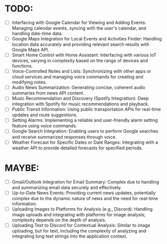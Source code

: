 # TODO:

- [ ] Interfacing with Google Calendar for Viewing and Adding Events: Managing calendar events, syncing with the user's calendar, and handling date-time data.
- [ ] Google Maps Integration for Local Events and Activities Finder: Handling location data accurately and providing relevant search results with Google Maps API.
- [ ] Smart Home Control with Home Assistant: Interfacing with various IoT devices, varying in complexity based on the range of devices and functions.
- [ ] Voice-Controlled Notes and Lists: Synchronizing with other apps or cloud services and managing voice commands for creating and modifying notes.
- [ ] Audio News Summarization: Generating concise, coherent audio summaries from news API content.
- [ ] Music Recommendation and Discovery (Spotify Integration): Deep integration with Spotify for music recommendations and playback.
- [ ] Public Transit Information: Using public transportation APIs for real-time updates and route suggestions.
- [ ] Setting Alarms: Implementing a reliable and user-friendly alarm setting feature using voice commands.
- [ ] Google Search Integration: Enabling users to perform Google searches and receive summarized responses through voice.
- [ ] Weather Forecast for Specific Dates or Date Ranges: Integrating with a weather API to provide detailed forecasts for specified periods.

# MAYBE:

- [ ] Gmail/Outlook Integration for Email Summary: Complex due to handling and summarizing email data securely and effectively.
- [ ] Up-to-Date News Events: Providing current news updates, potentially complex due to the dynamic nature of news and the need for real-time information.
- [ ] Uploading Images to Platforms for Analysis (e.g., Discord): Handling image uploads and integrating with platforms for image analysis; complexity depends on the depth of analysis.
- [ ] Uploading Text to Discord for Contextual Analysis: Similar to image uploading, but for text, including the complexity of analyzing and integrating long text strings into the application context.